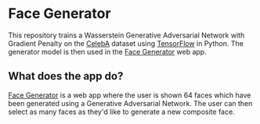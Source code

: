 # Face Generator

This repository trains a Wasserstein Generative Adversarial Network with Gradient Penalty on the [CelebA](http://mmlab.ie.cuhk.edu.hk/projects/CelebA.html) dataset using [TensorFlow](https://github.com/tensorflow/tensorflow) in Python. The generator model is then used in the [Face Generator](https://www.shawnchahal.com/face-generator) web app.

## What does the app do?

[Face Generator](https://www.shawnchahal.com/face-generator) is a web app where the user is shown 64 faces which have been generated using a Generative Adversarial Network. The user can then select as many faces as they'd like to generate a new composite face.
